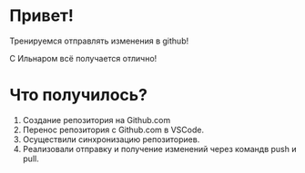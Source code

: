 # Привет!

Тренируемся отправлять изменения в github!

C Ильнаром всё получается отлично!

# Что получилось?
1. Создание репозитория на Github.com
2. Перенос репозитория с Github.com в VSCode.
3. Осуществили синхронизацию репозиториев.
4. Реализовали отправку и получение изменений через командв push и pull.
